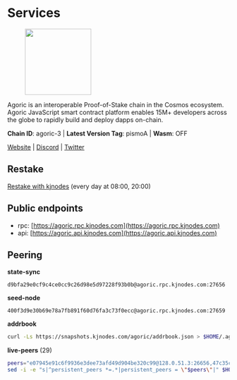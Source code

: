 # Services

<figure><img src="https://raw.githubusercontent.com/kj89/testnet_manuals/main/pingpub/logos/agoric.png" width="150" alt=""><figcaption></figcaption></figure>

Agoric is an interoperable Proof-of-Stake chain in the Cosmos ecosystem.  Agoric JavaScript smart contract platform enables 15M+ developers across the  globe to rapidly build and deploy dapps on-chain.

**Chain ID**: agoric-3 | **Latest Version Tag**: pismoA | **Wasm**: OFF

[Website](https://agoric.com) | [Discord](https://discord.com/invite/qDW8DRes4s) | [Twitter](https://twitter.com/agoric)

## Restake

[Restake with kjnodes](https://restake.app/agoric/agoricvaloper1ku5sm2twlsywdrp4wz3kfwgyrtqtp0lpr3nvk8) (every day at 08:00, 20:00)
## Public endpoints

* rpc: [https://agoric.rpc.kjnodes.com](https://agoric.rpc.kjnodes.com)
* api: [https://agoric.api.kjnodes.com](https://agoric.api.kjnodes.com)

## Peering

**state-sync**

```text
d9bfa29e0cf9c4ce0cc9c26d98e5d97228f93b0b@agoric.rpc.kjnodes.com:27656
```

**seed-node**

```text
400f3d9e30b69e78a7fb891f60d76fa3c73f0ecc@agoric.rpc.kjnodes.com:27659
```

**addrbook**
```bash
curl -Ls https://snapshots.kjnodes.com/agoric/addrbook.json > $HOME/.agoric/config/addrbook.json
```

**live-peers** (29)
```bash
peers="e07945e91c6f9936e3dee73afd49d904be320c99@128.0.51.3:26656,47c35c8137ad2098e0b2a79077fea93a530034d8@185.144.83.130:26656,a70c51115e32312ded2ed3ae82a8a06657422753@35.215.32.174:26656,a38a30c1dd31f63be2befd40b82964b215c3c288@165.22.251.28:26656,d9bfa29e0cf9c4ce0cc9c26d98e5d97228f93b0b@65.109.88.38:27656,711f6f36a6ec3924b6d721de6adce604092e59f2@116.202.226.169:26656,8c30ee29afc4b77cf98222edcc3fe823cf1e8306@195.201.106.244:26656,0464c8dded70d01f5ab50a8d6047a6b27ddf2ccd@84.244.95.232:26656,6b0538dbee953a1c50c28312907fe497625a93d0@46.166.143.91:26656,63bd6649f80362ce513027d99ef32c826fdbd259@45.9.62.136:26656,0837c0dac0bb15e79e64207bb0fa5a9a6fa42ad4@178.62.116.62:26656,4eea1e0a22d8d2ade108fc5f8e07d6d6e711e909@65.108.10.138:26656,c6475a8ccd715e297d21d17c5e391d5730393a78@18.214.40.80:26656,059f6ccc82a5bdd61e9089914368d0aade14fac0@159.89.101.239:26060,ca4c3b9d0cf78d934a3b972c328db2e4a9a66c42@64.32.40.134:26656,af77fd96cb62c6011272ee67390e540504b47fd9@51.222.42.205:26656,e759de7a872eff293ab1316a0745eb5fdd5614f3@88.217.142.187:26656,d56af8cb0716909f9b804e7dec8c1d34ae4eed16@65.108.142.81:26676,586df7471fb74a7e182d6a96b6c8b1a58b0ed7a9@18.142.177.75:26656,b6396f86d6d73a99e1957ea202840d6f48eb03c9@44.192.103.233:26656,23fd78b96fc7f17b47fc4a0d442b0ec53faebd88@157.90.91.20:12656,fb3c53630803da3947a54ac76bae6bd6e989a058@104.197.102.190:26656,9ed68bef54712b46713ac755ab7a6e7ad30694ef@192.99.44.79:14456,2aedd7163a8ee725507e461b13fb90c091ee1c42@128.0.51.32:26656,0e216cbbc65baedbb8732999f347255d5ac1debc@65.108.78.167:11656,f095bb53006ebddcbbf29c8df70dddcba6419e36@142.93.145.13:26656,05f967bf55fee6647e69bdfca69f064d7e4876c5@128.199.128.15:26060,e70955351f601ea5be9a9bf41032949a777f31b3@207.244.255.229:10003,1d4d7b77e79c2dad9e8586df4f30c7b550f5d49b@13.40.153.111:26656"
sed -i -e "s|^persistent_peers *=.*|persistent_peers = \"$peers\"|" $HOME/.agoric/config/config.toml
```
